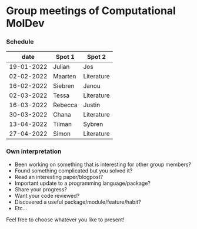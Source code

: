 # Group meetings of Computational MolDev

### Schedule

| date        	                            | Spot 1 	                                          | Spot 2          |
|-------------------------------------------|---------------------------------------------------|-----------------|
| 19-01-2022                                | Julian                                            | Jos             |
| 02-02-2022                                | Maarten                                           | Literature      |
| 16-02-2022                                | Siebren                                           | Janou           |
| 02-03-2022                                | Tessa                                             | Literature      |
| 16-03-2022                                | Rebecca	                                          | Justin          |
| 30-03-2022                                | Chana	                                            | Literature      |
| 13-04-2022                                | Tilman	                                          | Sybren          |
| 27-04-2022                                | Simon	                                            | Literature      |

### Own interpretation

- Been working on something that is interesting for other group members? 
- Found something complicated but you solved it? 
- Read an interesting paper/blogpost?
- Important update to a programming language/package?
- Share your progress?
- Want your code reviewed?
- Discovered a useful package/module/feature/habit?
- Etc...

Feel free to choose whatever you like to present!
